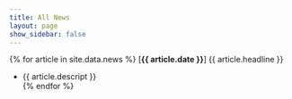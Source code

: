 ```yaml
---
title: All News
layout: page
show_sidebar: false
---
```


{% for article in site.data.news %}
  [**{{ article.date }}**] {{ article.headline }}<br />
  - {{ article.descript }}<br />
{% endfor %}


